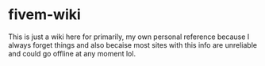 # fivem-wiki
This is just a wiki here for primarily, my own personal reference because I always forget things and also becaise most sites with this info are unreliable and could go offline at any moment lol.
